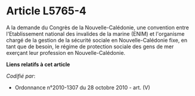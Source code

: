 # Article L5765-4

A la demande du Congrès de la Nouvelle-Calédonie, une convention entre l'Etablissement national des invalides de la marine
(ENIM) et l'organisme chargé de la gestion de la sécurité sociale en Nouvelle-Calédonie fixe, en tant que de besoin, le
régime de protection sociale des gens de mer exerçant leur profession en Nouvelle-Calédonie.

**Liens relatifs à cet article**

_Codifié par_:

  - Ordonnance n°2010-1307 du 28 octobre 2010 - art. (V)
